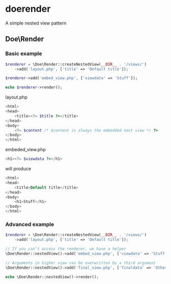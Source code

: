 # doerender
A simple nested view pattern

## Doe\Render

### Basic example
```php
$renderer = \Doe\Render::createNestedView(__DIR__ . '/views/')
	->add('layout.php', ['title' => 'Default title']);

$renderer->add('embed_view.php', ['viewdata' => 'Stuff']);

echo $renderer->render(); 
```
layout.php
```php
<html>
<head>
	<title><?= $title ?></title>
</head>
<body>
	<?= $content /* $content is always the embedded next view */ ?>
</body>
</html>
```
embeded_view.php
```php
<h1><?= $viewdata ?></h1>
```
will produce
```php
<html>
<head>
	<title>Default title</title>
</head>
<body>
	<h1>Stuff</h1>
</body>
</html>
```


### Advanced example
```php
$renderer = \Doe\Render::createNestedView(__DIR__ . '/views/')
	->add('layout.php', ['title' => 'Default title']);

// If you can't access the renderer, we have a helper
\Doe\Render::nestedView()->add('embed_view.php', ['viewdata' => 'Stuff']);

// Arguments in higher view can be overwritten by a third argument
\Doe\Render::nestedView()->add('final_view.php', ['finaldata' => 'Other Stuff'], ['title' => 'Special final_view title']);

echo \Doe\Render::nestedView()->render(); 
```
